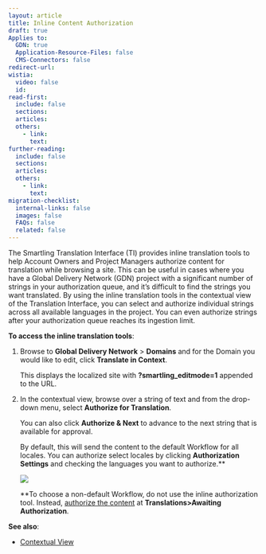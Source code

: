 ```yaml
---
layout: article
title: Inline Content Authorization
draft: true
Applies to:
  GDN: true
  Application-Resource-Files: false
  CMS-Connectors: false
redirect-url:
wistia:
  video: false
  id:
read-first:
  include: false
  sections:
  articles:
  others:
    - link:
      text:
further-reading:
  include: false
  sections:
  articles:
  others:
    - link:
      text:
migration-checklist:
  internal-links: false
  images: false
  FAQs: false
  related: false
---
```



The Smartling Translation Interface (TI) provides inline translation tools to help Account Owners and Project Managers authorize content for translation while browsing a site. This can be useful in cases where you have a Global Delivery Network (GDN) project with a significant number of strings in your authorization queue, and it’s difficult to find the strings you want translated. By using the inline translation tools in the contextual view of the Translation Interface, you can select and authorize individual strings across all available languages in the project. You can even authorize strings after your authorization queue reaches its ingestion limit.

**To access the inline translation tools**:

1.  Browse to **Global Delivery Network** > **Domains** and for the Domain you would like to edit, click **Translate in Context**.  

 

    This displays the localized site with **?smartling_editmode=1** appended to the URL.  

2.  In the contextual view, browse over a string of text and from the drop-down menu, select **Authorize for Translation**.  



    You can also click **Authorize & Next** to advance to the next string that is available for approval.  

    By default, this will send the content to the default Workflow for all locales. You can authorize select locales by clicking **Authorization Settings** and checking the languages you want to authorize.**  

    ![](/hc/en-us/article_attachments/204297057/Smartling_Translation_Management_System.png)  

    **To choose a non-default Workflow, do not use the inline authorization tool. Instead, [authorize the content](/hc/en-us/articles/201012778-Authorize-content-for-translation) at **Translations>Awaiting Authorization**.

**See also**:

*   [Contextual View](/hc/en-us/articles/201574473-Contextual-view)